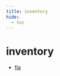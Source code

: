 ```yaml
---
title: inventory
hide:
  - toc
---
```


# inventory

- [fia](/data-library/fia.md)  
  <small></small>